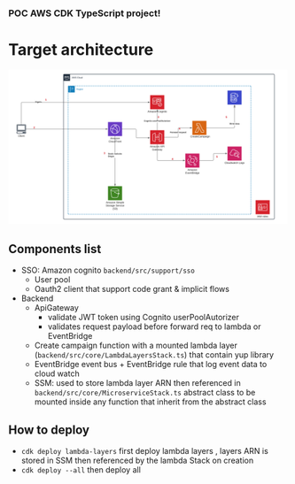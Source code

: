 ### POC AWS CDK TypeScript project!

# Target architecture

![alt text](AWS_cdk_POC_Archi.png "Title")


## Components list 
- SSO: Amazon cognito `backend/src/support/sso`
  - User pool
  - Oauth2 client that support code grant & implicit flows
- Backend
  - ApiGateway
    - validate JWT token using Cognito userPoolAutorizer 
    - validates request payload before forward req to lambda or EventBridge 
  - Create campaign function with a mounted lambda layer (`backend/src/core/LambdaLayersStack.ts`) that contain yup library
  - EventBridge event bus + EventBridge rule that log event data to cloud watch
  - SSM: used to store lambda layer ARN then referenced in `backend/src/core/MicroserviceStack.ts` abstract class to be mounted inside any function that inherit from the abstract class 

## How to deploy

 * `cdk deploy lambda-layers`   first deploy lambda layers , layers ARN is stored in SSM then referenced by the lambda Stack on creation
 * `cdk deploy --all`   then deploy all
 

